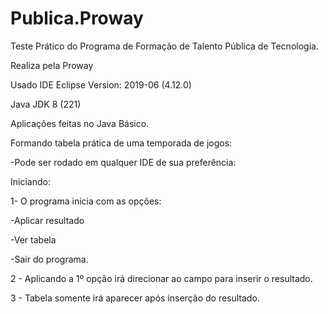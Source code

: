 # Publica.Proway
Teste Prático do Programa de Formação de Talento Pública de Tecnologia.

Realiza pela Proway

Usado IDE Eclipse Version: 2019-06 (4.12.0)

Java JDK 8 (221)

Aplicações feitas no Java Básico.

Formando tabela prática de uma temporada de jogos:

-Pode ser rodado em qualquer IDE de sua preferência:

Iniciando:

1- O programa inicia com as opções:

  -Aplicar resultado
  
  -Ver tabela
  
  -Sair do programa.
  
2 - Aplicando a 1º opção irá direcionar ao campo para inserir o resultado.

3 - Tabela somente irá aparecer após inserção do resultado.
